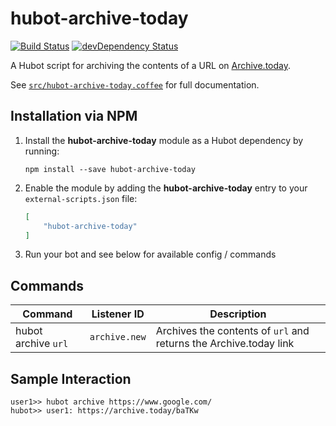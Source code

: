 # hubot-archive-today

[![Build Status](https://travis-ci.org/ClaudeBot/hubot-archive-today.svg)](https://travis-ci.org/ClaudeBot/hubot-archive-today)
[![devDependency Status](https://david-dm.org/ClaudeBot/hubot-archive-today/dev-status.svg)](https://david-dm.org/ClaudeBot/hubot-archive-today#info=devDependencies)

A Hubot script for archiving the contents of a URL on [Archive.today](http://archive.is/).

See [`src/hubot-archive-today.coffee`](src/hubot-archive-today.coffee) for full documentation.


## Installation via NPM

1. Install the __hubot-archive-today__ module as a Hubot dependency by running:

    ```
    npm install --save hubot-archive-today
    ```

2. Enable the module by adding the __hubot-archive-today__ entry to your `external-scripts.json` file:

    ```json
    [
        "hubot-archive-today"
    ]
    ```

3. Run your bot and see below for available config / commands


## Commands

Command | Listener ID | Description
--- | --- | ---
hubot archive `url` | `archive.new` | Archives the contents of `url` and returns the Archive.today link


## Sample Interaction

```
user1>> hubot archive https://www.google.com/
hubot>> user1: https://archive.today/baTKw
```

